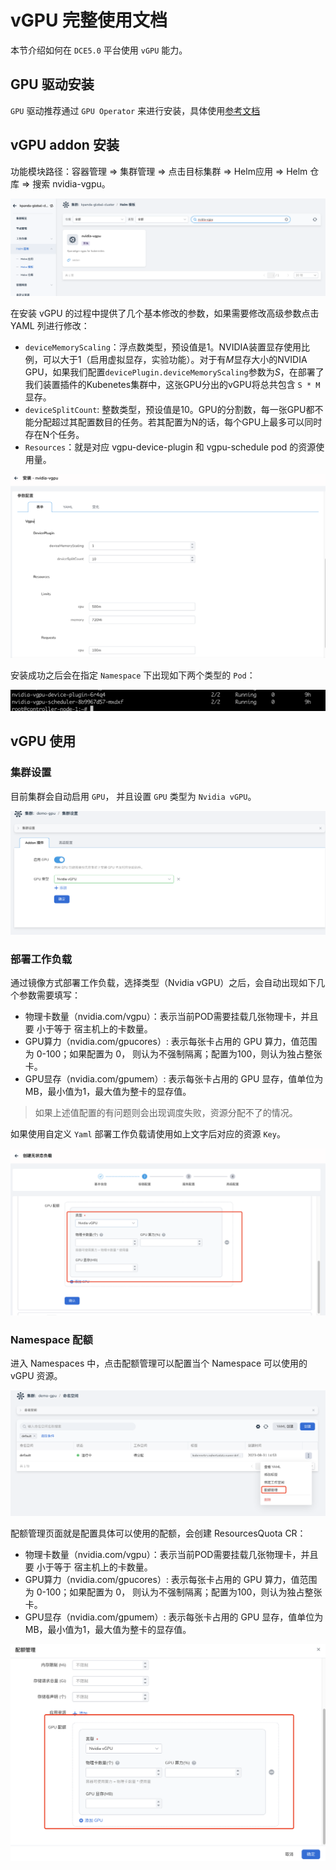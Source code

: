 # vGPU 完整使用文档

本节介绍如何在 `DCE5.0` 平台使用 `vGPU` 能力。

## GPU 驱动安装

`GPU` 驱动推荐通过 `GPU Operator` 来进行安装，具体使用[参考文档](https://docs.daocloud.io/kpanda/user-guide/gpu/driver.html)

## vGPU addon 安装

功能模块路径：容器管理 => 集群管理 => 点击目标集群 => Helm应用 => Helm 仓库 => 搜索 nvidia-vgpu。

![Alt text](./images/vgpu-addon.png)

在安装 vGPU 的过程中提供了几个基本修改的参数，如果需要修改高级参数点击 YAML 列进行修改：

- `deviceMemoryScaling`：浮点数类型，预设值是1。NVIDIA装置显存使用比例，可以大于1（启用虚拟显存，实验功能）。对于有*M*显存大小的NVIDIA GPU，如果我们配置`devicePlugin.deviceMemoryScaling`参数为*S*，在部署了我们装置插件的Kubenetes集群中，这张GPU分出的vGPU将总共包含 `S * M` 显存。
- `deviceSplitCount`:
整数类型，预设值是10。GPU的分割数，每一张GPU都不能分配超过其配置数目的任务。若其配置为N的话，每个GPU上最多可以同时存在N个任务。
- `Resources`：就是对应 vgpu-device-plugin 和 vgpu-schedule pod 的资源使用量。

![Alt text](./images/vgpu-pararm.png)

安装成功之后会在指定 `Namespace` 下出现如下两个类型的 `Pod`：

![Alt text](./images/vgpu-pod.png)

## vGPU 使用
### 集群设置
目前集群会自动启用 `GPU`， 并且设置 `GPU` 类型为 `Nvidia vGPU`。

![Alt text](./images/vgpu-cluster.png)

### 部署工作负载
通过镜像方式部署工作负载，选择类型（Nvidia vGPU）之后，会自动出现如下几个参数需要填写：
- 物理卡数量（nvidia.com/vgpu）：表示当前POD需要挂载几张物理卡，并且要 小于等于 宿主机上的卡数量。
- GPU算力（nvidia.com/gpucores）: 表示每张卡占用的 GPU 算力，值范围为 0-100；如果配置为 0， 则认为不强制隔离；配置为100，则认为独占整张卡。
- GPU显存（nvidia.com/gpumem）: 表示每张卡占用的 GPU 显存，值单位为 MB，最小值为1，最大值为整卡的显存值。

> 如果上述值配置的有问题则会出现调度失败，资源分配不了的情况。

如果使用自定义 `Yaml` 部署工作负载请使用如上文字后对应的资源 `Key`。

![Alt text](./images/vgpu-deployment.png)

### Namespace 配额
进入 Namespaces 中，点击配额管理可以配置当个 Namespace 可以使用的 vGPU 资源。

![Alt text](./images/cluster-ns.png)

配额管理页面就是配置具体可以使用的配额，会创建 ResourcesQuota CR：

- 物理卡数量（nvidia.com/vgpu）：表示当前POD需要挂载几张物理卡，并且要 小于等于 宿主机上的卡数量。
- GPU算力（nvidia.com/gpucores）: 表示每张卡占用的 GPU 算力，值范围为 0-100；如果配置为 0， 则认为不强制隔离；配置为100，则认为独占整张卡。
- GPU显存（nvidia.com/gpumem）: 表示每张卡占用的 GPU 显存，值单位为 MB，最小值为1，最大值为整卡的显存值。

![Alt text](./images/vgpu-quota.png)